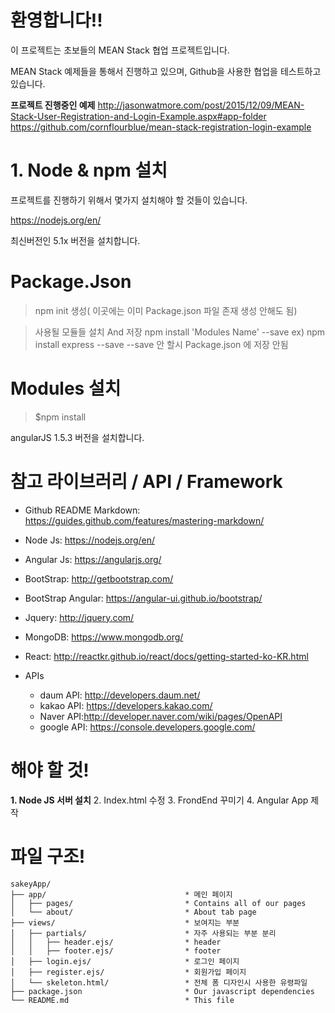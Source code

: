 환영합니다!!
============

이 프로젝트는 초보들의 MEAN Stack 협업 프로젝트입니다.

MEAN Stack 예제들을 통해서 진행하고 있으며, Github을 사용한 협업을 테스트하고 있습니다.

**프로젝트 진행중인 예제**
http://jasonwatmore.com/post/2015/12/09/MEAN-Stack-User-Registration-and-Login-Example.aspx#app-folder
https://github.com/cornflourblue/mean-stack-registration-login-example

# 1. Node & npm 설치

프로젝트를 진행하기 위해서 몇가지 설치해야 할 것들이 있습니다.

https://nodejs.org/en/

최신버전인 5.1x 버전을 설치합니다.

# Package.Json
> npm init 생성( 이곳에는 이미 Package.json 파일 존재 생성 안해도 됨)

> 사용될 모듈들 설치 And 저장
  npm install 'Modules Name' --save
  ex) npm install express --save
  --save 안 할시 Package.json 에 저장 안됨

# Modules 설치

> $npm install

angularJS 1.5.3 버전을 설치합니다.

# 참고 라이브러리 / API / Framework

- Github README Markdown: https://guides.github.com/features/mastering-markdown/
- Node Js: https://nodejs.org/en/
- Angular Js: https://angularjs.org/
- BootStrap: http://getbootstrap.com/
- BootStrap Angular: https://angular-ui.github.io/bootstrap/
- Jquery: http://jquery.com/
- MongoDB: https://www.mongodb.org/
- React: http://reactkr.github.io/react/docs/getting-started-ko-KR.html

- APIs
    - daum API: http://developers.daum.net/
    - kakao API: https://developers.kakao.com/
    - Naver API:http://developer.naver.com/wiki/pages/OpenAPI
    - google API: https://console.developers.google.com/

# 해야 할 것!

**1. Node JS 서버 설치**
2. Index.html 수정
3. FrondEnd 꾸미기
4. Angular App 제작

# 파일 구조!
```
sakeyApp/
├── app/                               * 메인 페이지
│   ├── pages/                         * Contains all of our pages
│   └── about/                         * About tab page
├── views/                             * 보여지는 부분
│   ├── partials/                      * 자주 사용되는 부분 분리
│   │   ├── header.ejs/                * header
│   │   ├── footer.ejs/                * footer
│   ├── login.ejs/                     * 로그인 페이지
│   ├── register.ejs/                  * 회원가입 페이지
│   └── skeleton.html/                 * 전체 폼 디자인시 사용한 유령파일
├── package.json                       * Our javascript dependencies
└── README.md                          * This file
```
